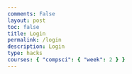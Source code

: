 ```yaml
---
comments: False
layout: post
toc: false
title: Login
permalink: /login
description: Login
type: hacks
courses: { "compsci": { "week": 2 } }
---
```


<head>
    <meta charset="UTF-8">
    <meta name="viewport" content="width=device-width, initial-scale=1.0">
    <title>Login Form</title>
     <style>
        @keyframes strobe {
            0%, 20%, 50%, 80%, 100% {
                border-color: #FF0000; /* Red */
            }
            40% {
                border-color: #FF7F00; /* Orange */
            }
            60% {
                border-color: #FFFF00; /* Yellow */
            }
            80% {
                border-color: #00FF00; /* Green */
            }
        }

        body {
            margin: 0;
            font-family: Arial, sans-serif;
            background-color: #171515;
            color: #39FF14;
            display: flex;
            justify-content: center;
            align-items: center;
            height: 100vh;
        }

        .login-container {
            border-radius: 15px;
            padding: 20px;
            border: 5px solid transparent;
            background-clip: padding-box;
            background-color: #171515;
            color: #39FF14;
            animation: strobe 2s infinite; /* Apply strobe light effect to the border */
        }

        input[type=text], input[type=password] {
            width: 100%;
            padding: 12px 20px;
            margin: 8px 0;
            display: inline-block;
            border: 1px solid #39FF14;
            box-sizing: border-box;
            background-color: #171515;
            color: #39FF14;
        }

        button {
            background-color: #39FF14;
            color: #171515;
            padding: 14px 20px;
            margin: 8px 0;
            border: none;
            cursor: pointer;
            width: 50%;
            margin-left: 170px;
        }

        button:hover {
            opacity: 0.8;
        }

        span.psw {
            display: flex;
            justify-items: center;
            text-align: center;
            margin-left: 250px;
            padding-top: 16px;
            color: #39FF14;
        }

        @media screen and (max-width: 300px) {
            span.psw {
                display: block;
                float: none;
            }
        }
    </style>
<div class="login-container">
  
<form action="javascript:login_user()">
    <label for="uid"><b>Username</b></label>
    <input type="text" id="uid" placeholder="Enter Username" name="uid" required>
    <label for="password"><b>Password</b></label>
    <input type="password" id="password" placeholder="Enter Password" name="password" required>
    <button class='button'>Log in</button>
    <div>
    <span class="psw">Need an account? <a href="{{site.baseurl}}/signup"> Sign Up</a></span>
    </div>

</form>
<script type="module">
    import { uri, options } from '{{site.baseurl}}/assets/js/api/config.js';
    function login_user() {
        var myHeaders = new Headers();
        myHeaders.append("Content-Type", "application/json");
        const url = uri + '/api/users/authenticate';
        const body = {
            uid: document.getElementById("uid").value,
            password: document.getElementById("password").value,
        };
        const authOptions = {
            method: 'POST',
            cache: 'no-cache',
            headers: myHeaders,
            body: JSON.stringify(body)
        };
        fetch(url, authOptions)
        .then(response => {
            if (!response.ok) {
                const errorMsg = 'Login error: ' + response.status;
                console.log(errorMsg);
                return null;
            }
            const contentType = response.headers.get('Content-Type');
            if (contentType && contentType.includes('application/json')) {
                return response.json();
            } else {
                return response.text();
            }
        })
        .then(data => {
            if (data !== null) {
                console.log('Response:', data);
            }
            window.location.href = "{{site.baseurl}}/dashboard";
        })
        .catch(err => {
            console.error('Fetch error:', err);
        });
    }
    window.login_user = login_user;

</script>
